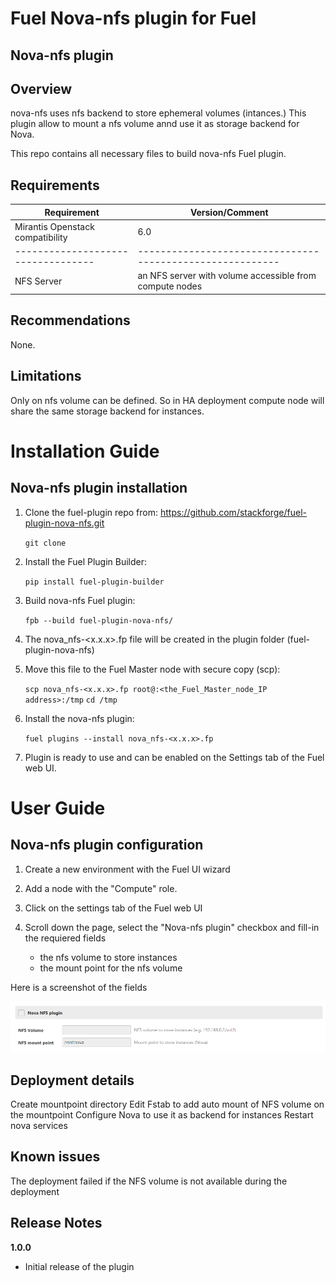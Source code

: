 Fuel Nova-nfs plugin for Fuel
=============================

Nova-nfs plugin
---------------

Overview
--------
nova-nfs uses nfs backend to store ephemeral volumes (intances.) This plugin allow to mount a nfs volume
annd use it as storage backend for Nova.

This repo contains all necessary files to build nova-nfs Fuel plugin.

Requirements
------------

| Requirement                      | Version/Comment                                         |
|----------------------------------|---------------------------------------------------------|
| Mirantis Openstack compatibility | 6.0                                                     |
|----------------------------------|---------------------------------------------------------|
| NFS Server                       | an NFS server with volume accessible from compute nodes |

Recommendations
---------------

None.

Limitations
-----------

Only on nfs volume can be defined. So in HA deployment compute node will share the same
storage backend for instances.

Installation Guide
==================

Nova-nfs plugin installation
----------------------------

1. Clone the fuel-plugin repo from: https://github.com/stackforge/fuel-plugin-nova-nfs.git

    ``git clone``

2. Install the Fuel Plugin Builder:

    ``pip install fuel-plugin-builder``

3. Build nova-nfs Fuel plugin:

   ``fpb --build fuel-plugin-nova-nfs/``

4. The nova_nfs-<x.x.x>.fp file will be created in the plugin folder (fuel-plugin-nova-nfs)

5. Move this file to the Fuel Master node with secure copy (scp):

   ``scp nova_nfs-<x.x.x>.fp root@:<the_Fuel_Master_node_IP address>:/tmp``
   ``cd /tmp``

6. Install the nova-nfs plugin:

   ``fuel plugins --install nova_nfs-<x.x.x>.fp``

6. Plugin is ready to use and can be enabled on the Settings tab of the Fuel web UI.

User Guide
==========

Nova-nfs plugin configuration
-----------------------------

1. Create a new environment with the Fuel UI wizard

2. Add a node with the "Compute" role.

3. Click on the settings tab of the Fuel web UI

4. Scroll down the page, select the "Nova-nfs plugin" checkbox
   and fill-in the requiered fields
    - the nfs volume to store instances
    - the mount point for the nfs volume

Here is a screenshot of the fields

![nova-nfs fields](./figures/nova-nfs-plugin.png "nova-nfs-fields")

Deployment details
------------------

Create mountpoint directory
Edit Fstab to add auto mount of NFS volume on the mountpoint
Configure Nova to use it as backend for instances
Restart nova services

Known issues
------------

The deployment  failed if the NFS volume is not available during the deployment

Release Notes
-------------

**1.0.0**

* Initial release of the plugin



